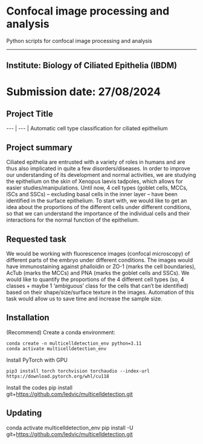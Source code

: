 # Confocal image processing and analysis
Python scripts for confocal image processing and analysis

----------------------------------------

## Institute: Biology of Ciliated Epithelia (IBDM)

# Submission date: 27/08/2024
## Project Title
--- | --- | Automatic cell type classification for ciliated epithelium

## Project summary

Ciliated epithelia are entrusted with a variety of roles in humans and are thus also implicated in quite a few disorders/diseases. In order to improve our understanding of its development and normal activities, we are studying the epithelium on the skin of Xenopus laevis tadpoles, which allows for easier studies/manipulations. Until now, 4 cell types (goblet cells, MCCs, ISCs and SSCs) – excluding basal cells in the inner layer – have been identified in the surface epithelium. To start with, we would like to get an idea about the proportions of the different cells under different conditions, so that we can understand the importance of the individual cells and their interactions for the normal function of the epithelium. 

## Requested task

We would be working with fluorescence images (confocal microscopy) of different parts of the embryo under different conditions. The images would have immunostaining against phalloidin or ZO-1 (marks the cell boundaries), AcTub (marks the MCCs) and PNA (marks the goblet cells and SSCs). We would like to quantify the proportions of the 4 different cell types (so, 4 classes + maybe 1 ‘ambiguous’ class for the cells that can’t be identified) based on their shape/size/surface texture in the images. Automation of this task would allow us to save time and increase the sample size.

## Installation

(Recommend) Create a conda environment:

    conda create -n multicelldetection_env python=3.11
    conda activate multicelldetection_env

Install PyTorch with GPU 

    pip3 install torch torchvision torchaudio --index-url https://download.pytorch.org/whl/cu118
    
Install the codes
    pip install git+https://github.com/ledvic/multicelldetection.git

## Updating

conda activate multicelldetection_env
pip install -U git+https://github.com/ledvic/multicelldetection.git
